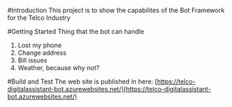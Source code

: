 #Introduction 
This project is to show the capabilites of the Bot Framework for the Telco Industry

#Getting Started
Thing that the bot can handle
1.	Lost my phone
2.	Change address
3.	Bill issues
4.	Weather, because why not?

#Build and Test
The web site is published in here: [https://telco-digitalassistant-bot.azurewebsites.net/](https://telco-digitalassistant-bot.azurewebsites.net/)